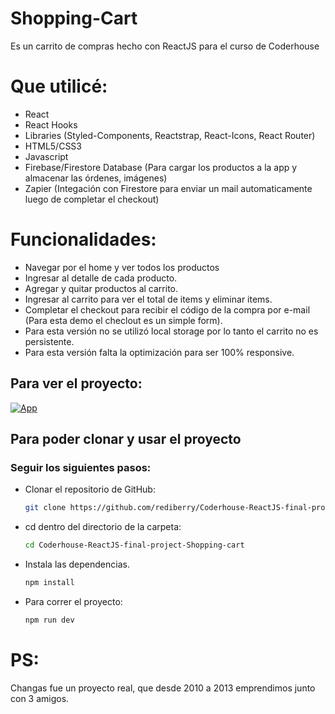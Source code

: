 # Shopping-Cart
Es un carrito de compras hecho con ReactJS para el curso de Coderhouse

# Que utilicé:

* React
* React Hooks
* Libraries (Styled-Components, Reactstrap, React-Icons, React Router)
* HTML5/CSS3
* Javascript
* Firebase/Firestore Database (Para cargar los productos a la app y almacenar las órdenes, imágenes)
* Zapier (Integación con Firestore para enviar un mail automaticamente luego de completar el checkout)

# Funcionalidades:

* Navegar por el home y ver todos los productos
* Ingresar al detalle de cada producto.
* Agregar y quitar productos al carrito.
* Ingresar al carrito para ver el total de items y eliminar items.
* Completar el checkout para recibir el código de la compra por e-mail (Para esta demo el checlout es un simple form).
* Para esta versión no se utilizó local storage por lo tanto el carrito no es persistente.
* Para esta versión falta la optimización para ser 100% responsive.

## Para ver el proyecto:
[![App](https://img.shields.io/badge/App-informational?style=for-the-badge&logo=netlify&logoColor=fff&color=23272d)](https://)

## Para poder clonar y usar el proyecto 

### Seguir los siguientes pasos:

- Clonar el repositorio de GitHub:

  ```bash
  git clone https://github.com/rediberry/Coderhouse-ReactJS-final-project-Shopping-cart.git
  ```

- cd dentro del directorio de la carpeta:
  ```bash
  cd Coderhouse-ReactJS-final-project-Shopping-cart
  ```

- Instala las dependencias.
  ```bash
  npm install
  ```

- Para correr el proyecto:

  ```bash
  npm run dev
  ```

# PS: 
Changas fue un proyecto real, que desde 2010 a 2013 emprendimos junto con 3 amigos.